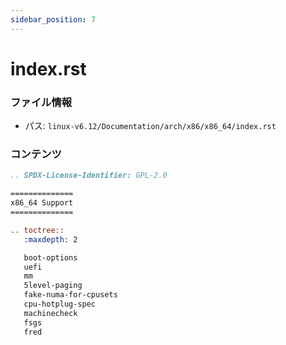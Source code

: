 ```yaml
---
sidebar_position: 7
---
```

# index.rst

### ファイル情報

- パス: `linux-v6.12/Documentation/arch/x86/x86_64/index.rst`

### コンテンツ

```rst
.. SPDX-License-Identifier: GPL-2.0

==============
x86_64 Support
==============

.. toctree::
   :maxdepth: 2

   boot-options
   uefi
   mm
   5level-paging
   fake-numa-for-cpusets
   cpu-hotplug-spec
   machinecheck
   fsgs
   fred

```
